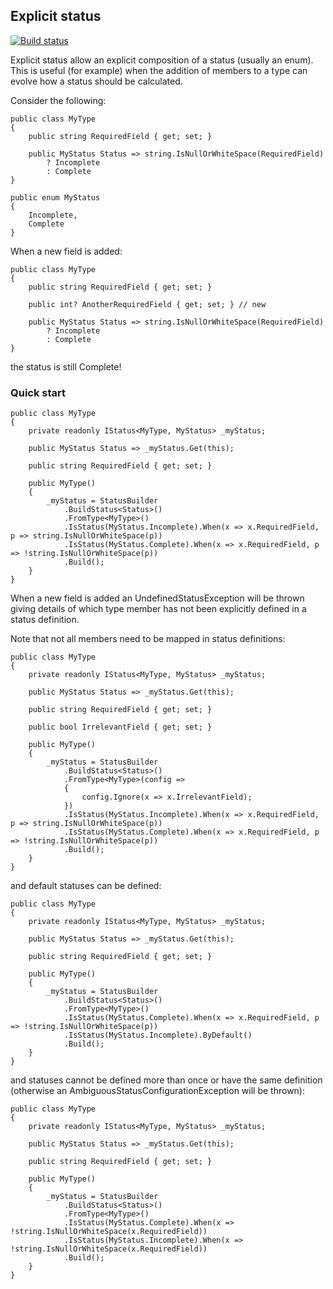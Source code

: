 ## Explicit status ##
[![Build status](https://rickpowell.visualstudio.com/ExplicitStatus/_apis/build/status/ExplicitStatus-CI)](https://rickpowell.visualstudio.com/ExplicitStatus/_build/latest?definitionId=3)

Explicit status allow an explicit composition of a status (usually an enum). This is useful (for example) when the addition of members to a type can evolve how a status should be calculated.

Consider the following:

```
public class MyType
{
    public string RequiredField { get; set; }

    public MyStatus Status => string.IsNullOrWhiteSpace(RequiredField) 
        ? Incomplete
        : Complete
}

public enum MyStatus
{
    Incomplete,
    Complete
}
```

When a new field is added:

```
public class MyType
{
    public string RequiredField { get; set; }

    public int? AnotherRequiredField { get; set; } // new

    public MyStatus Status => string.IsNullOrWhiteSpace(RequiredField) 
        ? Incomplete
        : Complete
}
```

the status is still Complete!

### Quick start

```
public class MyType
{
    private readonly IStatus<MyType, MyStatus> _myStatus;

    public MyStatus Status => _myStatus.Get(this);

    public string RequiredField { get; set; }

    public MyType()
    {
        _myStatus = StatusBuilder
            .BuildStatus<Status>()
            .FromType<MyType>()
            .IsStatus(MyStatus.Incomplete).When(x => x.RequiredField, p => string.IsNullOrWhiteSpace(p))
            .IsStatus(MyStatus.Complete).When(x => x.RequiredField, p => !string.IsNullOrWhiteSpace(p))
            .Build();
    }
}
```

When a new field is added an UndefinedStatusException will be thrown giving details of which type member has not been explicitly defined in a status definition.

Note that not all members need to be mapped in status definitions:

```
public class MyType
{
    private readonly IStatus<MyType, MyStatus> _myStatus;

    public MyStatus Status => _myStatus.Get(this);

    public string RequiredField { get; set; }

    public bool IrrelevantField { get; set; }

    public MyType()
    {
        _myStatus = StatusBuilder
            .BuildStatus<Status>()
            .FromType<MyType>(config => 
            {
                config.Ignore(x => x.IrrelevantField);
            })
            .IsStatus(MyStatus.Incomplete).When(x => x.RequiredField, p => string.IsNullOrWhiteSpace(p))
            .IsStatus(MyStatus.Complete).When(x => x.RequiredField, p => !string.IsNullOrWhiteSpace(p))
            .Build();
    }
}
```

and default statuses can be defined:

```
public class MyType
{
    private readonly IStatus<MyType, MyStatus> _myStatus;

    public MyStatus Status => _myStatus.Get(this);

    public string RequiredField { get; set; }

    public MyType()
    {
        _myStatus = StatusBuilder
            .BuildStatus<Status>()
            .FromType<MyType>()
            .IsStatus(MyStatus.Complete).When(x => x.RequiredField, p => !string.IsNullOrWhiteSpace(p))
            .IsStatus(MyStatus.Incomplete).ByDefault()
            .Build();
    }
}
```

and statuses cannot be defined more than once or have the same definition (otherwise an AmbiguousStatusConfigurationException will be thrown):

```
public class MyType
{
    private readonly IStatus<MyType, MyStatus> _myStatus;

    public MyStatus Status => _myStatus.Get(this);

    public string RequiredField { get; set; }

    public MyType()
    {
        _myStatus = StatusBuilder
            .BuildStatus<Status>()
            .FromType<MyType>()
            .IsStatus(MyStatus.Complete).When(x => !string.IsNullOrWhiteSpace(x.RequiredField))
            .IsStatus(MyStatus.Incomplete).When(x => !string.IsNullOrWhiteSpace(x.RequiredField))
            .Build();
    }
}
```

